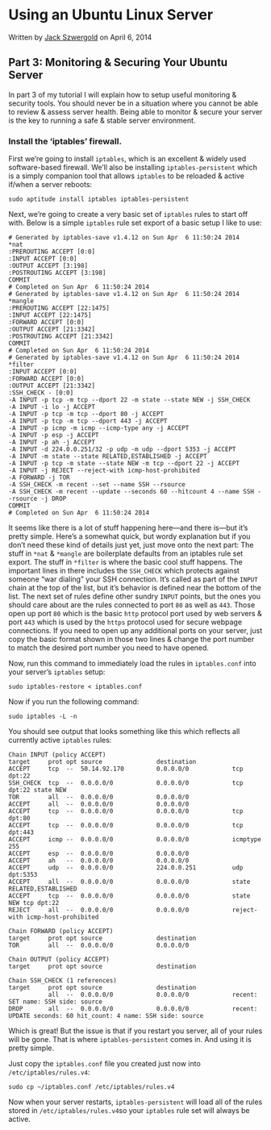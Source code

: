 # Using an Ubuntu Linux Server

Written by [Jack Szwergold][1] on April 6, 2014

## Part 3: Monitoring & Securing Your Ubuntu Server

In part 3 of my tutorial I will explain how to setup useful monitoring & security tools. You should never be in a situation where you cannot be able to review & assess server health. Being able to monitor & secure your server is the key to running a safe & stable server environment. 

### Install the ‘iptables’ firewall.

First we’re going to install `iptables`, which is an excellent & widely used software-based firewall.  We’ll also be installing `iptables-persistent` which is a simply companion tool that allows `iptables` to be reloaded & active if/when a server reboots:

    sudo aptitude install iptables iptables-persistent

Next, we’re going to create a very basic set of `iptables` rules to start off with. Below is a simple `iptables` rule set export of a basic setup I like to use:

    # Generated by iptables-save v1.4.12 on Sun Apr  6 11:50:24 2014
    *nat
    :PREROUTING ACCEPT [0:0]
    :INPUT ACCEPT [0:0]
    :OUTPUT ACCEPT [3:198]
    :POSTROUTING ACCEPT [3:198]
    COMMIT
    # Completed on Sun Apr  6 11:50:24 2014
    # Generated by iptables-save v1.4.12 on Sun Apr  6 11:50:24 2014
    *mangle
    :PREROUTING ACCEPT [22:1475]
    :INPUT ACCEPT [22:1475]
    :FORWARD ACCEPT [0:0]
    :OUTPUT ACCEPT [21:3342]
    :POSTROUTING ACCEPT [21:3342]
    COMMIT
    # Completed on Sun Apr  6 11:50:24 2014
    # Generated by iptables-save v1.4.12 on Sun Apr  6 11:50:24 2014
    *filter
    :INPUT ACCEPT [0:0]
    :FORWARD ACCEPT [0:0]
    :OUTPUT ACCEPT [21:3342]
    :SSH_CHECK - [0:0]
    -A INPUT -p tcp -m tcp --dport 22 -m state --state NEW -j SSH_CHECK
    -A INPUT -i lo -j ACCEPT
    -A INPUT -p tcp -m tcp --dport 80 -j ACCEPT
    -A INPUT -p tcp -m tcp --dport 443 -j ACCEPT
    -A INPUT -p icmp -m icmp --icmp-type any -j ACCEPT
    -A INPUT -p esp -j ACCEPT
    -A INPUT -p ah -j ACCEPT
    -A INPUT -d 224.0.0.251/32 -p udp -m udp --dport 5353 -j ACCEPT
    -A INPUT -m state --state RELATED,ESTABLISHED -j ACCEPT
    -A INPUT -p tcp -m state --state NEW -m tcp --dport 22 -j ACCEPT
    -A INPUT -j REJECT --reject-with icmp-host-prohibited
    -A FORWARD -j TOR
    -A SSH_CHECK -m recent --set --name SSH --rsource
    -A SSH_CHECK -m recent --update --seconds 60 --hitcount 4 --name SSH --rsource -j DROP
    COMMIT
    # Completed on Sun Apr  6 11:50:24 2014

It seems like there is a lot of stuff happening here—and there is—but it’s pretty simple. Here’s a somewhat quick, but wordy explanation but if you don’t need these kind of details just yet, just move onto the next part: The stuff in `*nat` & `*mangle` are boilerplate defaults from an iptables rule set export. The stuff in `*filter` is where the basic cool stuff happens. The important lines in there includes the `SSH_CHECK` which protects against someone “war dialing” your SSH connection. It’s called as part of the `INPUT` chain at the top of the list, but it’s behavior is defined near the bottom of the list. The next set of rules define other sundry `INPUT` points, but the ones you should care about are the rules connected to port `80` as well as `443`. Those open up port `80` which is the basic `http` protocol port used by web servers & port `443` which is used by the `https` protocol used for secure webpage connections. If you need to open up any additional ports on your server, just copy the basic format shown in those two lines & change the port number to match the desired port number you need to have opened.

Now, run this command to immediately load the rules in `iptables.conf` into your server’s `iptables` setup:

    sudo iptables-restore < iptables.conf

Now if you run the following command:

    sudo iptables -L -n

You should see output that looks something like this which reflects all currently active `iptables` rules:

    Chain INPUT (policy ACCEPT)
    target     prot opt source               destination         
    ACCEPT     tcp  --  50.14.92.170         0.0.0.0/0            tcp dpt:22
    SSH_CHECK  tcp  --  0.0.0.0/0            0.0.0.0/0            tcp dpt:22 state NEW
    TOR        all  --  0.0.0.0/0            0.0.0.0/0           
    ACCEPT     all  --  0.0.0.0/0            0.0.0.0/0           
    ACCEPT     tcp  --  0.0.0.0/0            0.0.0.0/0            tcp dpt:80
    ACCEPT     tcp  --  0.0.0.0/0            0.0.0.0/0            tcp dpt:443
    ACCEPT     icmp --  0.0.0.0/0            0.0.0.0/0            icmptype 255
    ACCEPT     esp  --  0.0.0.0/0            0.0.0.0/0           
    ACCEPT     ah   --  0.0.0.0/0            0.0.0.0/0           
    ACCEPT     udp  --  0.0.0.0/0            224.0.0.251          udp dpt:5353
    ACCEPT     all  --  0.0.0.0/0            0.0.0.0/0            state RELATED,ESTABLISHED
    ACCEPT     tcp  --  0.0.0.0/0            0.0.0.0/0            state NEW tcp dpt:22
    REJECT     all  --  0.0.0.0/0            0.0.0.0/0            reject-with icmp-host-prohibited

    Chain FORWARD (policy ACCEPT)
    target     prot opt source               destination         
    TOR        all  --  0.0.0.0/0            0.0.0.0/0           

    Chain OUTPUT (policy ACCEPT)
    target     prot opt source               destination         

    Chain SSH_CHECK (1 references)
    target     prot opt source               destination         
               all  --  0.0.0.0/0            0.0.0.0/0            recent: SET name: SSH side: source
    DROP       all  --  0.0.0.0/0            0.0.0.0/0            recent: UPDATE seconds: 60 hit_count: 4 name: SSH side: source

Which is great! But the issue is that if you restart you server, all of your rules will be gone. That is where `iptables-persistent` comes in. And using it is pretty simple.

Just copy the `iptables.conf` file you created just now into `/etc/iptables/rules.v4`:

    sudo cp ~/iptables.conf /etc/iptables/rules.v4

Now when your server restarts, `iptables-persistent` will load all of the rules stored in `/etc/iptables/rules.v4`so your `iptables` rule set will always be active.

[1]: http://www.preworn.com/ "Preworn • Jack Szwergold’s Online Portfolio"
